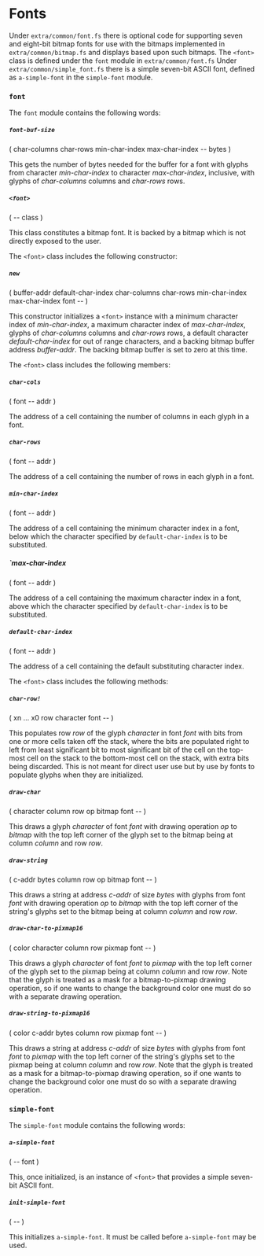 # Fonts

Under `extra/common/font.fs` there is optional code for supporting seven and eight-bit bitmap fonts for use with the bitmaps implemented in `extra/common/bitmap.fs` and displays based upon such bitmaps. The `<font>` class is defined under the `font` module in `extra/common/font.fs` Under `extra/common/simple_font.fs` there is a simple seven-bit ASCII font, defined as `a-simple-font` in the `simple-font` module.

### `font`

The `font` module contains the following words:

##### `font-buf-size`
( char-columns char-rows min-char-index max-char-index -- bytes )

This gets the number of bytes needed for the buffer for a font with glyphs from character *min-char-index* to character *max-char-index*, inclusive, with glyphs of *char-columns* columns and *char-rows* rows.

##### `<font>`
( -- class )

This class constitutes a bitmap font. It is backed by a bitmap which is not directly exposed to the user.

The `<font>` class includes the following constructor:

##### `new`
( buffer-addr default-char-index char-columns char-rows min-char-index max-char-index font -- )

This constructor initializes a `<font>` instance with a minimum character index of *min-char-index*, a maximum character index of *max-char-index*, glyphs of *char-columns* columns and *char-rows* rows, a default character *default-char-index* for out of range characters, and a backing bitmap buffer address *buffer-addr*. The backing bitmap buffer is set to zero at this time.

The `<font>` class includes the following members:

##### `char-cols`
( font -- addr )

The address of a cell containing the number of columns in each glyph in a font.

##### `char-rows`
( font -- addr )

The address of a cell containing the number of rows in each glyph in a font.

##### `min-char-index`
( font -- addr )

The address of a cell containing the minimum character index in a font, below which the character specified by `default-char-index` is to be substituted.

##### `max-char-index
( font -- addr )

The address of a cell containing the maximum character index in a font, above which the character specified by `default-char-index` is to be substituted.

##### `default-char-index`
( font -- addr )

The address of a cell containing the default substituting character index.

The `<font>` class includes the following methods:

##### `char-row!`
( xn ... x0 row character font -- )

This populates row *row* of the glyph *character* in font *font* with bits from one or more cells taken off the stack, where the bits are populated right to left from least significant bit to most significant bit of the cell on the top-most cell on the stack to the bottom-most cell on the stack, with extra bits being discarded. This is not meant for direct user use but by use by fonts to populate glyphs when they are initialized.

##### `draw-char`
( character column row op bitmap font -- )

This draws a glyph *character* of font *font* with drawing operation *op* to *bitmap* with the top left corner of the glyph set to the bitmap being at column *column* and row *row*.

##### `draw-string`
( c-addr bytes column row op bitmap font -- )

This draws a string at address *c-addr* of size *bytes* with glyphs from font *font* with drawing operation *op* to *bitmap* with the top left corner of the string's glyphs set to the bitmap being at column *column* and row *row*.

##### `draw-char-to-pixmap16`
( color character column row pixmap font -- )

This draws a glyph *character* of font *font* to *pixmap* with the top left corner of the glyph set to the pixmap being at column *column* and row *row*. Note that the glyph is treated as a mask for a bitmap-to-pixmap drawing operation, so if one wants to change the background color one must do so with a separate drawing operation.

##### `draw-string-to-pixmap16`
( color c-addr bytes column row pixmap font -- )

This draws a string at address *c-addr* of size *bytes* with glyphs from font *font* to *pixmap* with the top left corner of the string's glyphs set to the pixmap being at column *column* and row *row*. Note that the glyph is treated as a mask for a bitmap-to-pixmap drawing operation, so if one wants to change the background color one must do so with a separate drawing operation.

### `simple-font`

The `simple-font` module contains the following words:

##### `a-simple-font`
( -- font )

This, once initialized, is an instance of `<font>` that provides a simple seven-bit ASCII font.

##### `init-simple-font`
( -- )

This initializes `a-simple-font`. It must be called before `a-simple-font` may be used.

